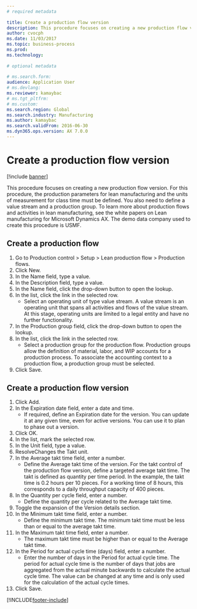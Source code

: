 ```yaml
--- 
# required metadata 
 
title: Create a production flow version
description: This procedure focuses on creating a new production flow version. 
author: cvocph
ms.date: 11/03/2017
ms.topic: business-process 
ms.prod:  
ms.technology:  
 
# optional metadata 
 
# ms.search.form:   
audience: Application User 
# ms.devlang:  
ms.reviewer: kamaybac
# ms.tgt_pltfrm:  
# ms.custom:  
ms.search.region: Global
ms.search.industry: Manufacturing
ms.author: kamaybac
ms.search.validFrom: 2016-06-30 
ms.dyn365.ops.version: AX 7.0.0 
---
```

# Create a production flow version

[!include [banner](../../includes/banner.md)]

This procedure focuses on creating a new production flow version. For this procedure, the production parameters for lean manufacturing and the units of measurement for class time must be defined. You also need to define a value stream and a production group. To learn more about production flows and activities in lean manufacturing, see the white papers on Lean manufacturing for Microsoft Dynamics AX. The demo data company used to create this procedure is USMF.


## Create a production flow
1. Go to Production control > Setup > Lean production flow > Production flows.
2. Click New.
3. In the Name field, type a value.
4. In the Description field, type a value.
5. In the Name field, click the drop-down button to open the lookup.
6. In the list, click the link in the selected row.
    * Select an operating unit of type value stream. A value stream is an operating unit that spans all activities and flows of the value stream. At this stage, operating units are limited to a legal entity and have no further functionality.  
7. In the Production group field, click the drop-down button to open the lookup.
8. In the list, click the link in the selected row.
    * Select a production group for the production flow. Production groups allow the definition of material, labor, and WIP accounts for a production process. To associate the accounting context to a production flow, a production group must be selected.  
9. Click Save.

## Create a production flow version
1. Click Add.
2. In the Expiration date field, enter a date and time.
    * If required, define an Expiration date for the version. You can update it at any given time, even for active versions. You can use it to plan to phase out a version.  
3. Click OK.
4. In the list, mark the selected row.
5. In the Unit field, type a value.
6. ResolveChanges the Takt unit.
7. In the Average takt time field, enter a number.
    * Define the Average takt time of the version. For the takt control of the production flow version, define a targeted average takt time. The takt is defined as quantity per time period. In the example, the takt time is 0.2 hours per 10 pieces. For a working time of 8 hours, this corresponds to a daily throughput capacity of 400 pieces.  
8. In the Quantity per cycle field, enter a number.
    * Define the quantity per cycle related to the Average takt time.  
9. Toggle the expansion of the Version details section.
10. In the Minimum takt time field, enter a number.
    * Define the minimum takt time. The minimum takt time must be less than or equal to the average takt time.  
11. In the Maximum takt time field, enter a number.
    * The maximum takt time must be higher than or equal to the Average takt time.  
12. In the Period for actual cycle time (days) field, enter a number.
    * Enter the number of days in the Period for actual cycle time. The period for actual cycle time is the number of days that jobs are aggregated from the actual minute backwards to calculate the actual cycle time. The value can be changed at any time and is only used for the calculation of the actual cycle times.  
13. Click Save.



[!INCLUDE[footer-include](../../../includes/footer-banner.md)]
